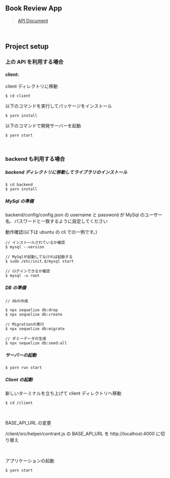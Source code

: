## Book Review App

> [API Document](https://app.swaggerhub.com/apis-docs/Takumaron/TechTrain-RailwayMission/1.0.0#/)

<br/>

## Project setup

### 上の API を利用する場合

#### client:

client ディレクトリに移動

```
$ cd client
```

以下のコマンドを実行してパッケージをインストール

```
$ yarn install
```

以下のコマンドで開発サーバーを起動

```
$ yarn start
```

<br/>

### backend も利用する場合

##### backend ディレクトリに移動してライブラリのインストール

```
$ cd backend
$ yarn install
```

##### MySql の準備

backend/config/config.json の username と password が MySql のユーザー名、パスワードと一致するように設定してください

動作確認(以下は ubuntu の cli での一例です。)

```
// インストールされているか確認
$ mysql --version

// MySqlが起動してなければ起動する
$ sudo /etc/init.d/mysql start

// ログインできるか確認
$ mysql -u root
```

##### DB の準備

```
// dbの作成

$ npx sequelize db:drop
$ npx sequelize db:create

// Migrationの実行
$ npx sequelize db:migrate

// ダミーデータの生成
$ npx sequelize db:seed:all

```

##### サーバーの起動

```
$ yarn run start
```

##### Client の起動

新しいターミナルを立ち上げて client ディレクトリへ移動

```
$ cd /client
```

<br/>

BASE_API_URL の変更

/client/src/helper/contrant.js の BASE_API_URL を http://localhost:4000 に切り替え

<br/>

アプリケーションの起動

```
$ yarn start
```

<br/>
